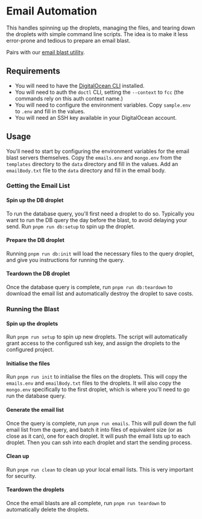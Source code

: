 # Email Automation

This handles spinning up the droplets, managing the files, and tearing down the droplets with simple command line scripts. The idea is to make it less error-prone and tedious to prepare an email blast.

Pairs with our [email blast utility](https://github.com/freecodecamp/ses-email-blast).

## Requirements

- You will need to have the [DigitalOcean CLI](https://docs.digitalocean.com/reference/doctl/) installed.
- You will need to auth the `doctl` CLI, setting the `--context` to `fcc` (the commands rely on this auth context name.)
- You will need to configure the environment variables. Copy `sample.env` to `.env` and fill in the values.
- You will need an SSH key available in your DigitalOcean account.

## Usage

You'll need to start by configuring the environment variables for the email blast servers themselves. Copy the `emails.env` and `mongo.env` from the `templates` directory to the `data` directory and fill in the values. Add an `emailBody.txt` file to the `data` directory and fill in the email body.

### Getting the Email List

#### Spin up the DB droplet

To run the database query, you'll first need a droplet to do so. Typically you want to run the DB query the day before the blast, to avoid delaying your send. Run `pnpm run db:setup` to spin up the droplet.

#### Prepare the DB droplet

Running `pnpm run db:init` will load the necessary files to the query droplet, and give you instructions for running the query.

#### Teardown the DB droplet

Once the database query is complete, run `pnpm run db:teardown` to download the email list and automatically destroy the droplet to save costs.

### Running the Blast

#### Spin up the droplets

Run `pnpm run setup` to spin up new droplets. The script will automatically grant access to the configured ssh key, and assign the droplets to the configured project.

#### Initialise the files

Run `pnpm run init` to initialise the files on the droplets. This will copy the `emails.env` and `emailBody.txt` files to the droplets. It will also copy the `mongo.env` specifically to the first droplet, which is where you'll need to go run the database query.

#### Generate the email list

Once the query is complete, run `pnpm run emails`. This will pull down the full email list from the query, and batch it into files of equivalent size (or as close as it can), one for each droplet. It will push the email lists up to each droplet. Then you can ssh into each droplet and start the sending process.

#### Clean up

Run `pnpm run clean` to clean up your local email lists. This is very important for security.

#### Teardown the droplets

Once the email blasts are all complete, run `pnpm run teardown` to automatically delete the droplets.
